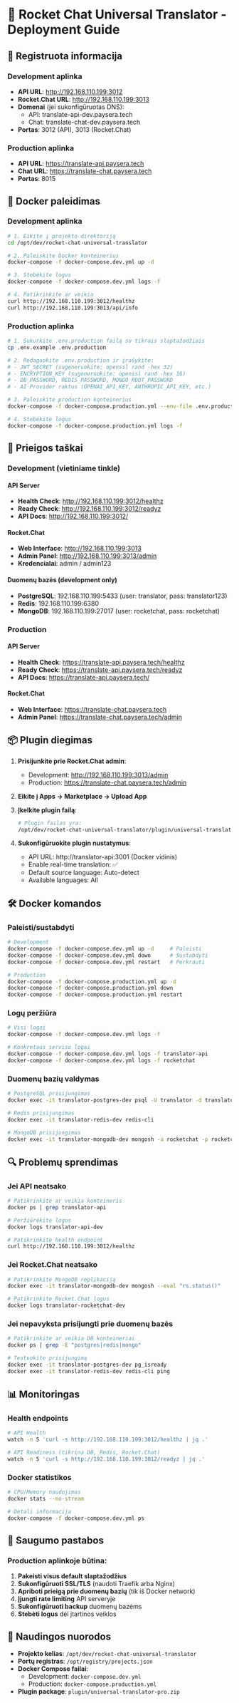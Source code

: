# 🚀 Rocket Chat Universal Translator - Deployment Guide

## 📌 Registruota informacija

### Development aplinka
- **API URL**: http://192.168.110.199:3012
- **Rocket.Chat URL**: http://192.168.110.199:3013
- **Domenai** (jei sukonfigūruotas DNS):
  - API: translate-api-dev.paysera.tech
  - Chat: translate-chat-dev.paysera.tech
- **Portas**: 3012 (API), 3013 (Rocket.Chat)

### Production aplinka
- **API URL**: https://translate-api.paysera.tech
- **Chat URL**: https://translate-chat.paysera.tech
- **Portas**: 8015

## 🐳 Docker paleidimas

### Development aplinka

```bash
# 1. Eikite į projekto direktoriją
cd /opt/dev/rocket-chat-universal-translator

# 2. Paleiskite Docker konteinerius
docker-compose -f docker-compose.dev.yml up -d

# 3. Stebėkite logus
docker-compose -f docker-compose.dev.yml logs -f

# 4. Patikrinkite ar veikia
curl http://192.168.110.199:3012/healthz
curl http://192.168.110.199:3013/api/info
```

### Production aplinka

```bash
# 1. Sukurkite .env.production failą su tikrais slaptažodžiais
cp .env.example .env.production

# 2. Redaguokite .env.production ir įrašykite:
# - JWT_SECRET (sugeneruokite: openssl rand -hex 32)
# - ENCRYPTION_KEY (sugeneruokite: openssl rand -hex 16)
# - DB_PASSWORD, REDIS_PASSWORD, MONGO_ROOT_PASSWORD
# - AI Provider raktus (OPENAI_API_KEY, ANTHROPIC_API_KEY, etc.)

# 3. Paleiskite production konteinerius
docker-compose -f docker-compose.production.yml --env-file .env.production up -d

# 4. Stebėkite logus
docker-compose -f docker-compose.production.yml logs -f
```

## 🔗 Prieigos taškai

### Development (vietiniame tinkle)

#### API Server
- **Health Check**: http://192.168.110.199:3012/healthz
- **Ready Check**: http://192.168.110.199:3012/readyz
- **API Docs**: http://192.168.110.199:3012/

#### Rocket.Chat
- **Web Interface**: http://192.168.110.199:3013
- **Admin Panel**: http://192.168.110.199:3013/admin
- **Kredencialai**: admin / admin123

#### Duomenų bazės (development only)
- **PostgreSQL**: 192.168.110.199:5433 (user: translator, pass: translator123)
- **Redis**: 192.168.110.199:6380
- **MongoDB**: 192.168.110.199:27017 (user: rocketchat, pass: rocketchat)

### Production

#### API Server
- **Health Check**: https://translate-api.paysera.tech/healthz
- **Ready Check**: https://translate-api.paysera.tech/readyz
- **API Docs**: https://translate-api.paysera.tech/

#### Rocket.Chat
- **Web Interface**: https://translate-chat.paysera.tech
- **Admin Panel**: https://translate-chat.paysera.tech/admin

## 📦 Plugin diegimas

1. **Prisijunkite prie Rocket.Chat admin**:
   - Development: http://192.168.110.199:3013/admin
   - Production: https://translate-chat.paysera.tech/admin

2. **Eikite į Apps → Marketplace → Upload App**

3. **Įkelkite plugin failą**:
   ```bash
   # Plugin failas yra:
   /opt/dev/rocket-chat-universal-translator/plugin/universal-translator-pro.zip
   ```

4. **Sukonfigūruokite plugin nustatymus**:
   - API URL: http://translator-api:3001 (Docker vidinis)
   - Enable real-time translation: ✅
   - Default source language: Auto-detect
   - Available languages: All

## 🛠️ Docker komandos

### Paleisti/sustabdyti

```bash
# Development
docker-compose -f docker-compose.dev.yml up -d     # Paleisti
docker-compose -f docker-compose.dev.yml down      # Sustabdyti
docker-compose -f docker-compose.dev.yml restart   # Perkrauti

# Production
docker-compose -f docker-compose.production.yml up -d
docker-compose -f docker-compose.production.yml down
docker-compose -f docker-compose.production.yml restart
```

### Logų peržiūra

```bash
# Visi logai
docker-compose -f docker-compose.dev.yml logs -f

# Konkretaus serviso logai
docker-compose -f docker-compose.dev.yml logs -f translator-api
docker-compose -f docker-compose.dev.yml logs -f rocketchat
```

### Duomenų bazių valdymas

```bash
# PostgreSQL prisijungimas
docker exec -it translator-postgres-dev psql -U translator -d translator

# Redis prisijungimas
docker exec -it translator-redis-dev redis-cli

# MongoDB prisijungimas
docker exec -it translator-mongodb-dev mongosh -u rocketchat -p rocketchat
```

## 🔍 Problemų sprendimas

### Jei API neatsako

```bash
# Patikrinkite ar veikia konteineris
docker ps | grep translator-api

# Peržiūrėkite logus
docker logs translator-api-dev

# Patikrinkite health endpoint
curl http://192.168.110.199:3012/healthz
```

### Jei Rocket.Chat neatsako

```bash
# Patikrinkite MongoDB replikaciją
docker exec -it translator-mongodb-dev mongosh --eval "rs.status()"

# Patikrinkite Rocket.Chat logus
docker logs translator-rocketchat-dev
```

### Jei nepavyksta prisijungti prie duomenų bazės

```bash
# Patikrinkite ar veikia DB konteineriai
docker ps | grep -E "postgres|redis|mongo"

# Testuokite prisijungimą
docker exec -it translator-postgres-dev pg_isready
docker exec -it translator-redis-dev redis-cli ping
```

## 📊 Monitoringas

### Health endpoints

```bash
# API Health
watch -n 5 'curl -s http://192.168.110.199:3012/healthz | jq .'

# API Readiness (tikrina DB, Redis, Rocket.Chat)
watch -n 5 'curl -s http://192.168.110.199:3012/readyz | jq .'
```

### Docker statistikos

```bash
# CPU/Memory naudojimas
docker stats --no-stream

# Detali informacija
docker-compose -f docker-compose.dev.yml ps
```

## 🔐 Saugumo pastabos

### Production aplinkoje būtina:

1. **Pakeisti visus default slaptažodžius**
2. **Sukonfigūruoti SSL/TLS** (naudoti Traefik arba Nginx)
3. **Apriboti prieigą prie duomenų bazių** (tik iš Docker network)
4. **Įjungti rate limiting** API serveryje
5. **Sukonfigūruoti backup** duomenų bazėms
6. **Stebėti logus** dėl įtartinos veiklos

## 📝 Naudingos nuorodos

- **Projekto kelias**: `/opt/dev/rocket-chat-universal-translator`
- **Portų registras**: `/opt/registry/projects.json`
- **Docker Compose failai**:
  - Development: `docker-compose.dev.yml`
  - Production: `docker-compose.production.yml`
- **Plugin package**: `plugin/universal-translator-pro.zip`